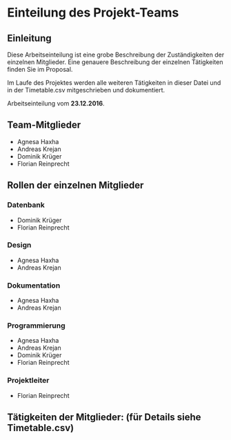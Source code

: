 # Einteilung des Projekt-Teams

## Einleitung

Diese Arbeitseinteilung ist eine grobe Beschreibung der Zuständigkeiten der einzelnen Mitglieder. Eine genauere Beschreibung der einzelnen Tätigkeiten finden Sie im Proposal.

Im Laufe des Projektes werden alle weiteren Tätigkeiten in dieser Datei und in der Timetable.csv mitgeschrieben und dokumentiert.

Arbeitseinteilung vom  **23.12.2016**.

## Team-Mitglieder
* Agnesa Haxha
* Andreas Krejan
* Dominik Krüger
* Florian Reinprecht

## Rollen der einzelnen Mitglieder
### Datenbank
* Dominik Krüger
* Florian Reinprecht

### Design
* Agnesa Haxha
* Andreas Krejan

### Dokumentation
* Agnesa Haxha
* Andreas Krejan

### Programmierung
* Agnesa Haxha
* Andreas Krejan
* Dominik Krüger
* Florian Reinprecht

### Projektleiter
* Florian Reinprecht

## Tätigkeiten der Mitglieder: (für Details siehe Timetable.csv)


